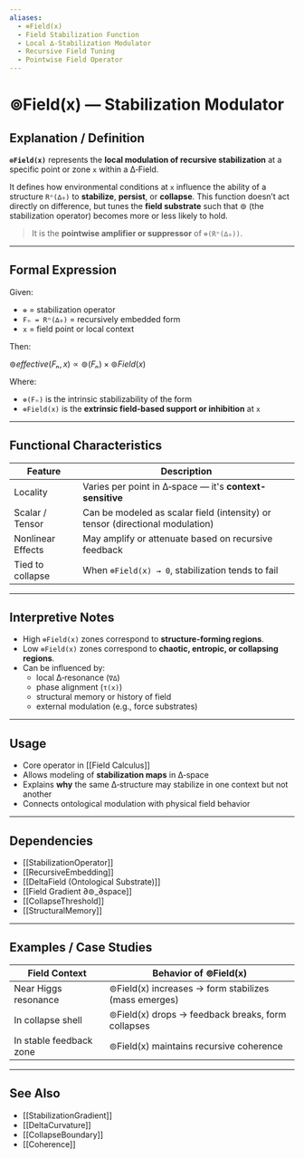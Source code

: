 ```yaml
---
aliases:
  - ⊚Field(x)
  - Field Stabilization Function
  - Local ∆‑Stabilization Modulator
  - Recursive Field Tuning
  - Pointwise Field Operator
---
```


# ⊚Field(x) — Stabilization Modulator

## Explanation / Definition

**`⊚Field(x)`** represents the **local modulation of recursive stabilization** at a specific point or zone `x` within a ∆‑Field.

It defines how environmental conditions at `x` influence the ability of a structure `Rⁿ(∆₀)` to **stabilize**, **persist**, or **collapse**. This function doesn’t act directly on difference, but tunes the **field substrate** such that ⊚ (the stabilization operator) becomes more or less likely to hold.

> It is the **pointwise amplifier or suppressor** of `⊚(Rⁿ(∆₀))`.

---

## Formal Expression

Given:

- `⊚` = stabilization operator
- `Fₙ = Rⁿ(∆₀)` = recursively embedded form
- `x` = field point or local context

Then:

$⊚effective(Fₙ, x) ∝ ⊚(Fₙ) × ⊚Field(x)$

Where:

- `⊚(Fₙ)` is the intrinsic stabilizability of the form
- `⊚Field(x)` is the **extrinsic field-based support or inhibition** at `x`

---

## Functional Characteristics

| Feature             | Description                                                   |
|---------------------|---------------------------------------------------------------|
| Locality            | Varies per point in ∆‑space — it's **context-sensitive**       |
| Scalar / Tensor     | Can be modeled as scalar field (intensity) or tensor (directional modulation) |
| Nonlinear Effects   | May amplify or attenuate based on recursive feedback           |
| Tied to collapse    | When `⊚Field(x) → 0`, stabilization tends to fail              |

---

## Interpretive Notes

- High `⊚Field(x)` zones correspond to **structure-forming regions**.
- Low `⊚Field(x)` zones correspond to **chaotic, entropic, or collapsing regions**.
- Can be influenced by:
  - local ∆‑resonance (`∇∆`)
  - phase alignment (`τ(x)`)
  - structural memory or history of field
  - external modulation (e.g., force substrates)

---

## Usage

- Core operator in [[Field Calculus]]
- Allows modeling of **stabilization maps** in ∆‑space
- Explains **why** the same ∆‑structure may stabilize in one context but not another
- Connects ontological modulation with physical field behavior

---

## Dependencies

- [[StabilizationOperator]]
- [[RecursiveEmbedding]]
- [[DeltaField (Ontological Substrate)]]
- [[Field Gradient ∂⊚_∂space]]
- [[CollapseThreshold]]
- [[StructuralMemory]]

---

## Examples / Case Studies

| Field Context         | Behavior of ⊚Field(x)                        |
|-----------------------|---------------------------------------------|
| Near Higgs resonance  | ⊚Field(x) increases → form stabilizes (mass emerges) |
| In collapse shell     | ⊚Field(x) drops → feedback breaks, form collapses    |
| In stable feedback zone| ⊚Field(x) maintains recursive coherence     |

---

## See Also

- [[StabilizationGradient]]
- [[DeltaCurvature]]
- [[CollapseBoundary]]
- [[Coherence]]